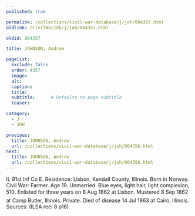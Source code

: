 ```yaml
---
published: true

permalink: /collections/civil-war-database/j/joh/004357.html
oldlink: /CivilWar/db/j/joh/004357.html

oldid: 004357

title: JOHNSON, Andrew

pagelist:
  exclude: false
  order: 4357
  image: 
  alt:
  caption:
  title:
  subtitle:      # Defaults to page subtitle
  teaser:

category: 
  - J 
  - JOH

previous:
  title: JOHNSON, Andrew
  url: /collections/civil-war-database/j/joh/004356.html  
next:
  title: JOHNSON, Andrew
  url: /collections/civil-war-database/j/joh/004358.html   
---
```

IL 91st Inf Co E. Residence: Lisbon, Kendall County, Illinois. Born in Norway. Civil War: Farmer. Age 19. Unmarried. Blue eyes, light hair, light complexion, 5&#146;10&#148;. Enlisted for three years on 8 Aug 1862 at Lisbon. Mustered 8 Sep 1862 at Camp Butler, Illinois. Private. Died of disease 14 Jul 1863 at Cairo, Illinois. Sources: (ILSA reel 8 p16)